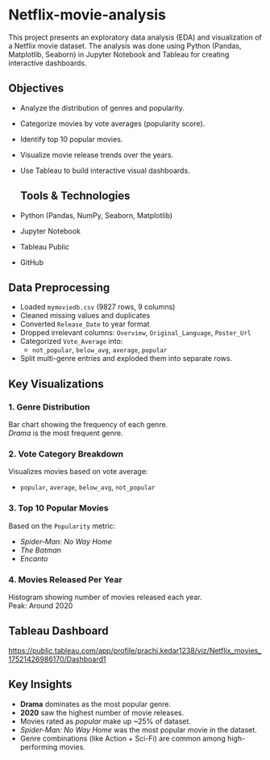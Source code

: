 # Netflix-movie-analysis

This project presents an exploratory data analysis (EDA) and visualization of a Netflix movie dataset. The analysis was done using Python (Pandas, Matplotlib, Seaborn) in Jupyter Notebook and Tableau for creating interactive dashboards.

## Objectives

- Analyze the distribution of genres and popularity.
- Categorize movies by vote averages (popularity score).
- Identify top 10 popular movies.
- Visualize movie release trends over the years.
- Use Tableau to build interactive visual dashboards.

  ## Tools & Technologies

- Python (Pandas, NumPy, Seaborn, Matplotlib)
- Jupyter Notebook
- Tableau Public
- GitHub

## Data Preprocessing

- Loaded `mymoviedb.csv` (9827 rows, 9 columns)
- Cleaned missing values and duplicates
- Converted `Release_Date` to year format
- Dropped irrelevant columns: `Overview`, `Original_Language`, `Poster_Url`
- Categorized `Vote_Average` into:
  - `not_popular`, `below_avg`, `average`, `popular`
- Split multi-genre entries and exploded them into separate rows.

## Key Visualizations

### 1. **Genre Distribution**
Bar chart showing the frequency of each genre.  
 *Drama* is the most frequent genre.

### 2. **Vote Category Breakdown**
Visualizes movies based on vote average:
- `popular`, `average`, `below_avg`, `not_popular`

### 3. **Top 10 Popular Movies**
Based on the `Popularity` metric:
-  *Spider-Man: No Way Home*
-  *The Batman*
-  *Encanto*

### 4. **Movies Released Per Year**
Histogram showing number of movies released each year.  
 Peak: Around 2020

## Tableau Dashboard

https://public.tableau.com/app/profile/prachi.kedar1238/viz/Netflix_movies_17521426986170/Dashboard1

## Key Insights

- **Drama** dominates as the most popular genre.
- **2020** saw the highest number of movie releases.
- Movies rated as *popular* make up ~25% of dataset.
- *Spider-Man: No Way Home* was the most popular movie in the dataset.
- Genre combinations (like Action + Sci-Fi) are common among high-performing movies.
